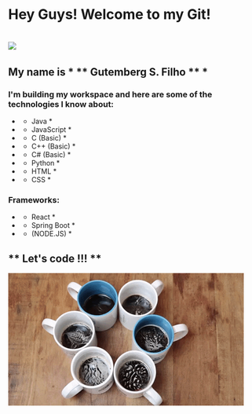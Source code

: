 # <h1>Hey Guys! Welcome to my Git!<h1>
  ![](giphy.gif)
## <p>My name is * ** Gutemberg S. Filho ** *</p>
  
### I'm building my workspace and here are some of the technologies I know about:

  - * Java *
  - * JavaScript *
  - * C (Basic) *
  - * C++ (Basic) *
  - * C# (Basic) *
  - * Python *
  - * HTML *
  - * CSS *

### Frameworks:

  - * React *
  - * Spring Boot *
  - * (NODE.JS) *

## ** Let's code !!! **

![](giphy2.gif)

<!--
**GitBerg/GitBerg** is a ✨ _special_ ✨ repository because its `README.md` (this file) appears on your GitHub profile.

Here are some ideas to get you started:

- 🔭 I’m currently working on ...
- 🌱 I’m currently learning ...
- 👯 I’m looking to collaborate on ...
- 🤔 I’m looking for help with ...
- 💬 Ask me about ...
- 📫 How to reach me: ...
- 😄 Pronouns: ...
- ⚡ Fun fact: ...
-->
